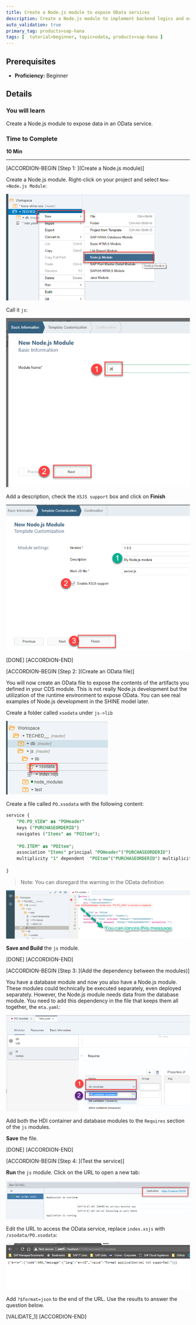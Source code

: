 ```yaml
---
title: Create a Node.js module to expose OData services
description: Create a Node.js module to implement backend logics and expose OData services
auto_validation: true
primary_tag: products>sap-hana
tags: [  tutorial>beginner, topic>odata, products>sap-hana ]
---
```


## Prerequisites
 - **Proficiency:** Beginner

## Details
### You will learn  
Create a Node.js module to expose data in an OData service.

### Time to Complete
**10 Min**

---

[ACCORDION-BEGIN [Step 1: ](Create a Node.js module)]

Create a Node.js module. Right-click on your project and select `New->Node.js Module`:

![Create a Node.js module](1.png)

Call it `js`:

![Create a Node.js module](2.png)

Add a description, check the `XSJS support` box and click on **Finish**

![Create a Node.js module](3.png)

[DONE]
[ACCORDION-END]

[ACCORDION-BEGIN [Step 2: ](Create an OData file)]

You will now create an OData file to expose the contents of the artifacts you defined in your CDS module. This is not really Node.js development but the utilization of the runtime environment to expose OData. You can see real examples of Node.js development in the SHINE model later.

Create a folder called `xsodata` under `js->lib`

![Create a Node.js module](4_1.png)

Create a file called `PO.xsodata` with the following content:

```sql
service {
	"PO.PO_VIEW" as "POHeader"
	keys ("PURCHASEORDERID")
	navigates ("Items" as "POItem");

	"PO.ITEM" as "POItem";
	association "Items" principal "POHeader"("PURCHASEORDERID")
	multiplicity "1" dependent  "POItem"("PURCHASEORDERID") multiplicity "*";

}
```

>Note: You can disregard the warning in the OData definition

![Build js module](error.png)

**Save and Build** the `js` module.

[DONE]
[ACCORDION-END]

[ACCORDION-BEGIN [Step 3: ](Add the dependency between the modules)]

You have a database module and now you also have a Node.js module. These modules could technically be executed separately, even deployed separately. However, the Node.js module needs data from the database module. You need to add this dependency in the file that keeps them all together, the `mta.yaml`:

![Edit yaml](7.png)

Add both the HDI container and database modules to the `Requires` section of the `js` modules.

**Save** the file.

[DONE]
[ACCORDION-END]


[ACCORDION-BEGIN [Step 4: ](Test the service)]

**Run** the `js` module. Click on the URL to open a new tab:

![Run the js module](8.png)

Edit the URL to access the OData service, replace `index.xsjs` with `/xsodata/PO.xsodata`:

![Run the js module](9.png)

Add `?$format=json` to the end of the URL. Use the results to answer the question below.

[VALIDATE_1]
[ACCORDION-END]
